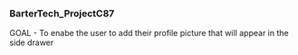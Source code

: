 ### BarterTech_ProjectC87
GOAL - To enabe the user to add their profile picture that will appear in the side drawer
